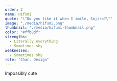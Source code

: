 ```yaml
---
order: 2
name: Hifumi
quote: "\"Do you like it when I smile, Sojiro?\""
image: "./media/hifumi.png"
thumbnail: "./media/hifumi-thumbnail.png"
color: "#ffb8df"
strengths:
  - Literally everything
  - Sometimes shy
weaknesses:
  - Sometimes shy
role: "Char. Design"
---
```


Impossibly cute
